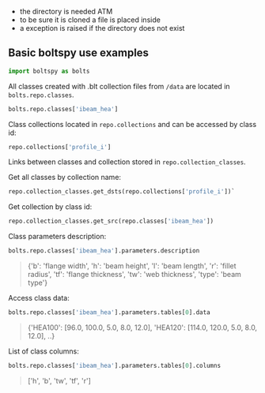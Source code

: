 + the directory is needed ATM
+ to be sure it is cloned a file is placed inside
+ a exception is raised if the directory does not exist



## Basic boltspy use examples

```python
import boltspy as bolts
```

All classes created with .blt collection files from  `/data` are located in  `bolts.repo.classes`.

```python
bolts.repo.classes['ibeam_hea']
```

  

Class collections located in  `repo.collections`  and can be accessed by class  id:
```python
repo.collections['profile_i']
```

  

Links between classes and collection stored in  `repo.collection_classes`.

Get all classes by collection name:

```python
repo.collection_classes.get_dsts(repo.collections['profile_i'])`
```

Get collection by class  id:

```python
repo.collection_classes.get_src(repo.classes['ibeam_hea'])
```


Class parameters description:
```python
bolts.repo.classes['ibeam_hea'].parameters.description
```

> {'b': 'flange width', 'h': 'beam height', 'l': 'beam length', 'r': 'fillet radius', 'tf': 'flange thickness', 'tw': 'web thickness', 'type': 'beam type'}

  

Access class data:

```python
bolts.repo.classes['ibeam_hea'].parameters.tables[0].data
```

>{'HEA100': [96.0, 100.0, 5.0, 8.0, 12.0], 'HEA120': [114.0, 120.0, 5.0, 8.0, 12.0], ..}


List of class columns:
```python
bolts.repo.classes['ibeam_hea'].parameters.tables[0].columns
```
> ['h', 'b', 'tw', 'tf', 'r']